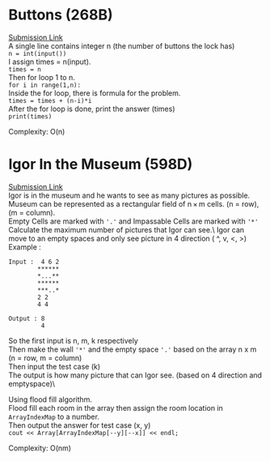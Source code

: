 # Buttons (268B)
[Submission Link](http://codeforces.com/contest/268/submission/43367032)\
A single line contains integer n (the number of buttons the lock has)\
```n = int(input())```\
I assign times = n(input).\
```times = n```\
Then for loop 1 to n.\
```for i in range(1,n):```\
Inside the for loop, there is formula for the problem.\
```times = times + (n-i)*i```\
After the for loop is done, print the answer (times)\
```print(times)```

Complexity: O(n)

# Igor In the Museum (598D)
[Submission Link](https://codeforces.com/contest/598/submission/43414412)\
Igor is in the museum and he wants to see as many pictures as possible.\
Museum can be represented as a rectangular field of n × m cells. (n = row), (m = column).\
Empty Cells are marked with ```'.'``` and Impassable Cells are marked with ```'*'```\
Calculate the maximum number of pictures that Igor can see.\ 
Igor can move to an empty spaces and only see picture in 4 direction ( ^, v, <, >)\
Example : 
```
Input :  4 6 2 
        ******
        *...**
        ******
        ***..*
        2 2
        4 4

Output : 8
         4
```
So the first input is n, m, k respectively\
Then make the wall ```'*'``` and the empty space ```'.'``` based on the array n x m (n = row, m = column)\
Then input the test case (k)\
The output is how many picture that can Igor see. (based on 4 direction and emptyspace)\

Using flood fill algorithm.\
Flood fill each room in the array then assign the room location in ```ArrayIndexMap``` to a number.\
Then output the answer for test case (x, y)\
```cout << Array[ArrayIndexMap[--y][--x]] << endl;```

Complexity: O(nm)
        
         






